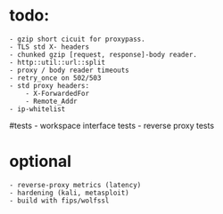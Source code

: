 # todo:
	- gzip short cicuit for proxypass.
	- TLS std X- headers
	- chunked gzip [request, response]-body reader.
	- http::util::url::split
	- proxy / body reader timeouts
	- retry_once on 502/503
	- std proxy headers:
		- X-ForwardedFor
		- Remote_Addr
	- ip-whitelist
#tests
	- workspace interface tests
	- reverse proxy tests

# optional
	- reverse-proxy metrics (latency)
	- hardening (kali, metasploit)
	- build with fips/wolfssl


